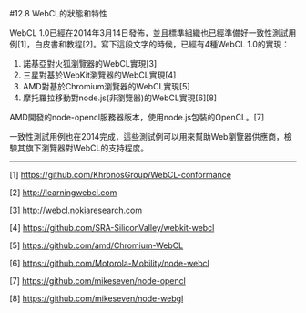 #12.8 WebCL的狀態和特性

WebCL 1.0已經在2014年3月14日發佈，並且標準組織也已經準備好一致性測試用例[1]，白皮書和教程[2]。寫下這段文字的時候，已經有4種WebCL 1.0的實現：

1. 諾基亞對火狐瀏覽器的WebCL實現[3]
2. 三星對基於WebKit瀏覽器的WebCL實現[4]
3. AMD對基於Chromium瀏覽器的WebCL實現[5]
4. 摩托羅拉移動對node.js(非瀏覽器)的WebCL實現[6][8]

AMD開發的node-opencl服務器版本，使用node.js包裝的OpenCL。[7]

一致性測試用例也在2014完成，這些測試例可以用來幫助Web瀏覽器供應商，檢驗其旗下瀏覽器對WebCL的支持程度。

------------

[1] https://github.com/KhronosGroup/WebCL-conformance

[2] http://learningwebcl.com

[3] http://webcl.nokiaresearch.com

[4] https://github.com/SRA-SiliconValley/webkit-webcl

[5] https://github.com/amd/Chromium-WebCL

[6] https://github.com/Motorola-Mobility/node-webcl

[7] https://github.com/mikeseven/node-opencl

[8] https://github.com/mikeseven/node-webgl
